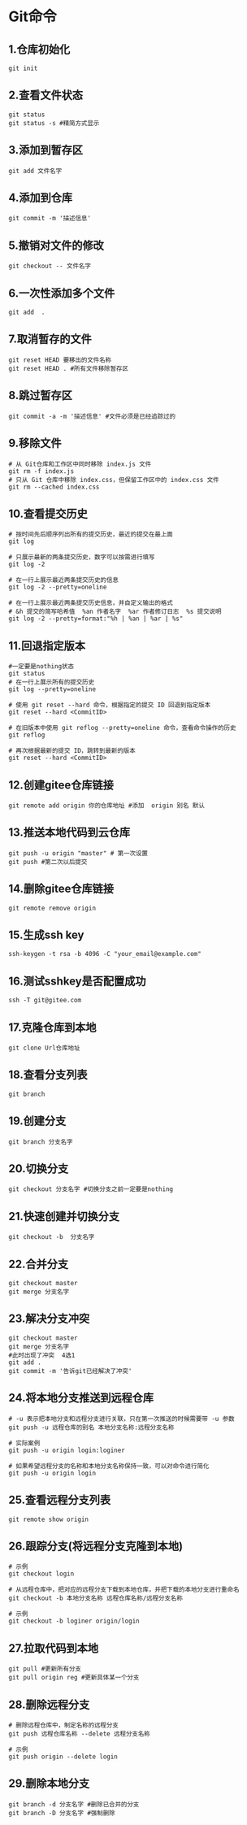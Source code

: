 # Git命令

## 1.仓库初始化

```shell
git init
```

## 2.查看文件状态

```shell
git status
git status -s #精简方式显示
```

## 3.添加到暂存区

```shell
git add 文件名字
```

## 4.添加到仓库

```shell
git commit -m '描述信息'
```

## 5.撤销对文件的修改

```shell
git checkout -- 文件名字
```

## 6.一次性添加多个文件

```shell
git add  .
```

## 7.取消暂存的文件

```shell
git reset HEAD 要移出的文件名称
git reset HEAD . #所有文件移除暂存区
```

## 8.跳过暂存区

```shell
git commit -a -m '描述信息' #文件必须是已经追踪过的
```

## 9.移除文件

```shell
# 从 Git仓库和工作区中同时移除 index.js 文件
git rm -f index.js
# 只从 Git 仓库中移除 index.css，但保留工作区中的 index.css 文件
git rm --cached index.css
```

## 10.查看提交历史

```shell
# 按时间先后顺序列出所有的提交历史，最近的提交在最上面
git log

# 只展示最新的两条提交历史，数字可以按需进行填写
git log -2

# 在一行上展示最近两条提交历史的信息
git log -2 --pretty=oneline

# 在一行上展示最近两条提交历史信息，并自定义输出的格式
# &h 提交的简写哈希值  %an 作者名字  %ar 作者修订日志  %s 提交说明
git log -2 --pretty=format:"%h | %an | %ar | %s"
```

## 11.回退指定版本

```shell
#一定要是nothing状态
git status
# 在一行上展示所有的提交历史
git log --pretty=oneline

# 使用 git reset --hard 命令，根据指定的提交 ID 回退到指定版本
git reset --hard <CommitID>

# 在旧版本中使用 git reflog --pretty=oneline 命令，查看命令操作的历史
git reflog

# 再次根据最新的提交 ID，跳转到最新的版本
git reset --hard <CommitID>
```

## 12.创建gitee仓库链接

```shell
git remote add origin 你的仓库地址 #添加  origin 别名 默认
```

## 13.推送本地代码到云仓库

```shell
git push -u origin "master" # 第一次设置
git push #第二次以后提交
```

## 14.删除gitee仓库链接

```shell
git remote remove origin
```

## 15.生成ssh key

```shell
ssh-keygen -t rsa -b 4096 -C "your_email@example.com"
```

## 16.测试sshkey是否配置成功

```shell
ssh -T git@gitee.com
```

## 17.克隆仓库到本地

```shell
git clone Url仓库地址
```

## 18.查看分支列表

```shell
git branch
```

## 19.创建分支

```shell
git branch 分支名字
```

## 20.切换分支

```shell
git checkout 分支名字 #切换分支之前一定要是nothing
```

## 21.快速创建并切换分支

```shell
git checkout -b  分支名字
```

## 22.合并分支

```shell
git checkout master
git merge 分支名字
```

## 23.解决分支冲突

```shell
git checkout master
git merge 分支名字
#此时出现了冲突  4选1
git add .
git commit -m '告诉git已经解决了冲突'
```

## 24.将本地分支推送到远程仓库

```shell
# -u 表示把本地分支和远程分支进行关联，只在第一次推送的时候需要带 -u 参数
git push -u 远程仓库的别名 本地分支名称:远程分支名称

# 实际案例
git push -u origin login:loginer

# 如果希望远程分支的名称和本地分支名称保持一致，可以对命令进行简化
git push -u origin login
```

## 25.查看远程分支列表

```shell
git remote show origin
```

## 26.跟踪分支(将远程分支克隆到本地)

```shell
# 示例
git checkout login

# 从远程仓库中，把对应的远程分支下载到本地仓库，并把下载的本地分支进行重命名
git checkout -b 本地分支名称 远程仓库名称/远程分支名称

# 示例
git checkout -b loginer origin/login
```

## 27.拉取代码到本地

```shell
git pull #更新所有分支
git pull origin reg #更新具体某一个分支
```

## 28.删除远程分支

```shell
# 删除远程仓库中，制定名称的远程分支
git push 远程仓库名称 --delete 远程分支名称

# 示例
git push origin --delete login
```

## 29.删除本地分支

```shell
git branch -d 分支名字 #删除已合并的分支
git branch -D 分支名字 #强制删除
```
